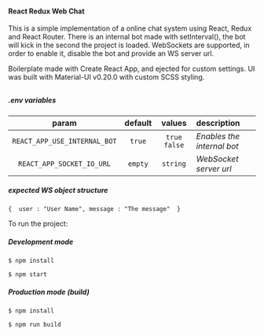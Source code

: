 #### React Redux Web Chat
This is a simple implementation of a online chat system using React, Redux and React Router. 
There is an internal bot made with setInterval(), the bot will kick in the second the project is loaded.
WebSockets are supported, in order to enable it, disable the bot and provide an WS server url.

Boilerplate made with Create React App, and ejected for custom settings.
UI was built with Material-UI v0.20.0 with custom SCSS styling.

##
##### .env variables

|**param**|**default**|**values**|**description**|
|:-------:|:---------:|:--------:|:-------------|
|`REACT_APP_USE_INTERNAL_BOT`|`true`|`true` `false`|*Enables the internal bot*|
|`REACT_APP_SOCKET_IO_URL`|`empty`|`string`|*WebSocket server url*|

##### expected WS object structure
`
{ 
    user : "User Name",
    message : "The message" 
}
`

To run the project:

##### Development mode
`$ npm install `

`$ npm start` 

##### Production mode (build)
`$ npm install`

`$ npm run build`


